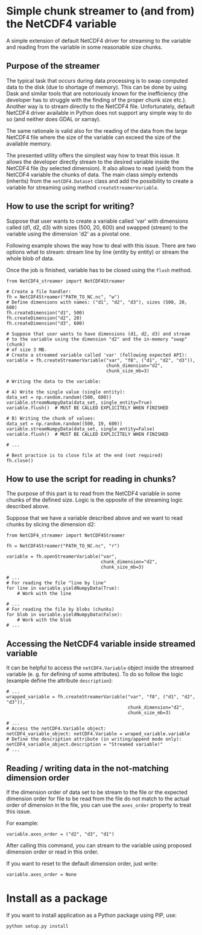 # Simple chunk streamer to (and from) the NetCDF4 variable
A simple extension of default NetCDF4 driver for streaming to the variable and
reading from the variable in some reasonable size chunks.

## Purpose of the streamer
The typical task that occurs during data processing is to swap computed data
to the disk (due to shortage of memory). This can be done by using Dask
and similar tools that are notoriously known for the inefficiency (the 
developer has to struggle with the finding of the proper chunk size etc.). 
Another way is to stream directly to the NetCDF4 file. Unfortunately, default 
NetCDF4 driver available in Python does not support any simple way to do so 
(and neither does GDAL or xarray).

The same rationale is valid also for the reading of the data from the large 
NetCDF4 file where the size of the variable can exceed the size of the 
available memory.

The presented utility offers the simplest way how to treat this issue. It 
allows the developer directly stream to the desired variable inside the NetCDF4 
file (by selected dimension). It also allows to read (yield) from the
NetCDF4 variable the chunks of data. The main class simply extends (inherits) 
from the `netCDF4.Dataset` class and add the possibility to create a variable 
for streaming using method `createStreamerVariable`.    

## How to use the script for writing?
Suppose that user wants to create a variable called 'var' with dimensions
called (d1, d2, d3) with sizes (500, 20, 600) and swapped (stream) to the
variable using the dimension 'd2' as a pivotal one. 

Following example shows the way how to deal with this issue. There are two
options what to stream: stream line by line (entity by entity) or stream the 
whole blob of data.

Once the job is finished, variable has to be closed using the `flush` method.
```
from NetCDF4_streamer import NetCDF4Streamer

# Create a file handler:
fh = NetCDF4Streamer("PATH_TO_NC.nc", "w")
# Define dimensions with names: ("d1", "d2", "d3"), sizes (500, 20, 600)
fh.createDimension("d1", 500)
fh.createDimension("d2", 20)
fh.createDimension("d3", 600)

# Suppose that user wants to have dimensions (d1, d2, d3) and stream
# to the variable using the dimension "d2" and the in-memory "swap" (chunk)
# of size 3 MB.
# Create a streamed variable called 'var' (following expected API):
variable = fh.createStreamerVariable("var", "f8", ("d1", "d2", "d3")),
                                     chunk_dimension="d2",
                                     chunk_size_mb=3)

# Writing the data to the variable:

# A) Write the single value (single entity):
data_set = np.random.random((500, 600))
variable.streamNumpyData(data_set, single_entity=True)
variable.flush()  # MUST BE CALLED EXPLICITELY WHEN FINISHED

# B) Writing the chunk of values:
data_set = np.random.random((500, 19, 600))
variable.streamNumpyData(data_set, single_entity=False)
variable.flush()  # MUST BE CALLED EXPLICITELY WHEN FINISHED

# ...

# Best practice is to close file at the end (not required)
fh.close()
```

## How to use the script for reading in chunks?
The purpose of this part is to read from the NetCDF4 variable in some chunks 
of the defined size. Logic is the opposite of the streaming logic described 
above.

Suppose that we have a variable described above and we want to read chunks by 
slicing the dimension d2:
```
from NetCDF4_streamer import NetCDF4Streamer

fh = NetCDF4Streamer("PATH_TO_NC.nc", "r")

variable = fh.openStreamerVariable("var", 
                                   chunk_dimension="d2",
                                   chunk_size_mb=3)

# ...
# For reading the file "line by line"
for line in variable.yieldNumpyData(True):
    # Work with the line

# ...
# For reading the file by blobs (chunks)
for blob in variable.yieldNumpyData(False):
    # Work with the blob
# ...

```

## Accessing the NetCDF4 variable inside streamed variable
It can be helpful to access the `netCDF4.Variable` object inside the
streamed variable (e. g. for defining of some attributes). To do so
follow the logic (example define the attribute `description`):
```
# ...
wrapped_variable = fh.createStreamerVariable("var", "f8", ("d1", "d2", "d3")),
                                             chunk_dimension="d2",
                                             chunk_size_mb=3)

# ...
# Access the netCDF4.Variable object:
netCDF4_variable_object: netCDF4.Variable = wraped_variable.variable
# Define the description attribute (in writing/append mode only):
netCDF4_variable_object.description = "Streamed variable!"
# ...
```

## Reading / writing data in the not-matching dimension order
If the dimension order of data set to be stream to the file or 
the expected dimension order for file to be read from the file do not
match to the actual order of dimension in the file, you can use the 
`axes_order` property to treat this issue.

For example:
```
variable.axes_order = ("d2", "d3", "d1")
```
After calling this command, you can stream to the variable using proposed
dimension order or read in this order.

If you want to reset to the default dimension order, just write:
```
variable.axes_order = None
```

# Install as a package
If you want to install application as a Python package using PIP, use:
```
python setup.py install
```
